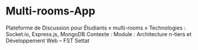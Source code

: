 # Multi-rooms-App
Plateforme de Discussion pour Étudiants « multi-rooms » Technologies : Socket.io, Express.js, MongoDB Contexte : Module : Architecture n-tiers et Développement Web – FST Settat

